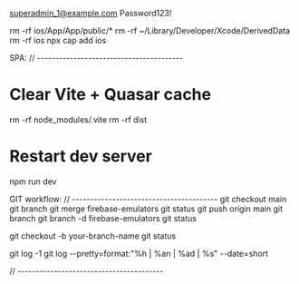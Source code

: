 
superadmin_1@example.com
Password123!

rm -rf ios/App/App/public/*
rm -rf ~/Library/Developer/Xcode/DerivedData
rm -rf ios
npx cap add ios

SPA:
// ----------------------------------------
# Clear Vite + Quasar cache
rm -rf node_modules/.vite
rm -rf dist

# Restart dev server
npm run dev


GIT workflow:
// ----------------------------------------
git checkout main
git branch
git merge firebase-emulators
git status
git push origin main
git branch
git branch -d firebase-emulators
git status

git checkout -b your-branch-name
git status

git log -1
git log --pretty=format:"%h | %an | %ad | %s" --date=short

// ----------------------------------------
